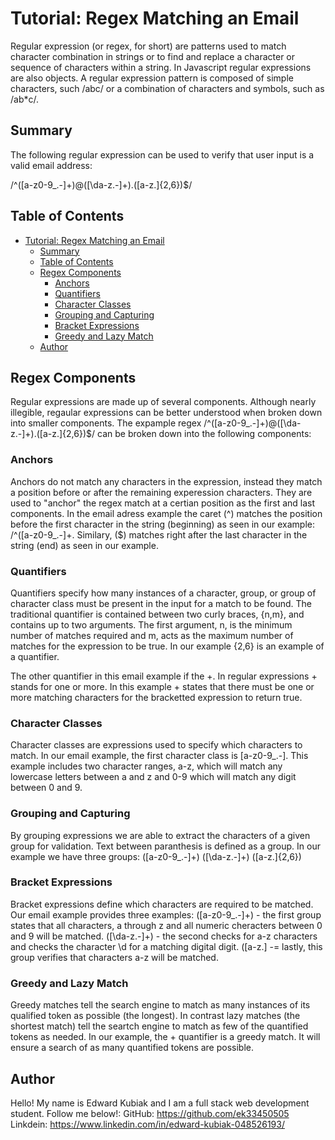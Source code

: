 # Tutorial: Regex Matching an Email

Regular expression (or regex, for short) are patterns used to match character combination in strings or to find and replace a character or sequence of characters within a string.  In Javascript regular expressions are also objects. A regular expression pattern is composed of simple characters, such /abc/ or a combination of characters and symbols, such as /ab*c/. 

## Summary

The following regular expression can be used to verify that user input is a valid email address:

/^([a-z0-9_\.-]+)@([\da-z\.-]+)\.([a-z\.]{2,6})$/

## Table of Contents

- [Tutorial: Regex Matching an Email](#tutorial-regex-matching-an-email)
  - [Summary](#summary)
  - [Table of Contents](#table-of-contents)
  - [Regex Components](#regex-components)
    - [Anchors](#anchors)
    - [Quantifiers](#quantifiers)
    - [Character Classes](#character-classes)
    - [Grouping and Capturing](#grouping-and-capturing)
    - [Bracket Expressions](#bracket-expressions)
    - [Greedy and Lazy Match](#greedy-and-lazy-match)
  - [Author](#author)

## Regex Components

Regular expressions are made up of several components. Although nearly illegible, regaular expressions can be better understood when broken down into smaller components. The expample regex /^([a-z0-9_\.-]+)@([\da-z\.-]+)\.([a-z\.]{2,6})$/ can be broken down into the following components:

### Anchors

Anchors do not match any characters in the expression, instead they match a position before or after the remaining experession characters. They are used to "anchor" the regex match at a certian position as the first and last components.
In the email adress example the caret (^) matches the position before the first character in the string (beginning) as seen in our example: /^([a-z0-9_\.-]+. Similary, ($) matches right after the last character in the string (end) as seen in our example.

### Quantifiers

Quantifiers specify how many instances of a character, group, or group of character class must be present in the input for a match to be found. The traditional quantifier is contained between two curly braces, {n,m}, and contains up to two arguments. The first argument, n, is the minimum number of matches required and m, acts as the maximum number of matches for the expression to be true. In our example {2,6} is an example of a quantifier.

The other quantifier in this email example if the +. In regular expressions + stands for one or more. In this example + states that there must be one or more matching characters for the bracketted expression to return true.
 
### Character Classes

Character classes are expressions used to specify which characters to match. In our email example, the first character class is [a-z0-9_\.-]. This example includes two character ranges, a-z, which will match any lowercase letters between a and z and 0-9 which will match any digit between 0 and 9.

### Grouping and Capturing

By grouping expressions we are able to extract the characters of a given group for validation. Text between paranthesis is defined as a group. In our example we have three groups:
([a-z0-9_.-]+)
([\da-z.-]+)
([a-z.]{2,6})

### Bracket Expressions

Bracket expressions define which characters are required to be matched. Our email example provides three examples:
([a-z0-9_\.-]+) - the first group states that all characters, a through z and all numeric cheracters between 0 and 9 will be matched.
([\da-z\.-]+) - the second checks for a-z characters and checks the character \d for a matching digital digit.
([a-z\.] -= lastly, this group verifies that characters a-z will be matched.

### Greedy and Lazy Match

Greedy matches tell the search engine to match as many instances of its qualified token as possible (the longest). In contrast lazy matches (the shortest match) tell the seartch engine to match as few of the quantified tokens as needed.
In our example, the + quantifier is a greedy match. It will ensure a search of as many quantified tokens are possible.

## Author

Hello! My name is Edward Kubiak and I am a full stack web development student. Follow me below!:
GitHub: https://github.com/ek33450505
Linkdein: https://www.linkedin.com/in/edward-kubiak-048526193/
